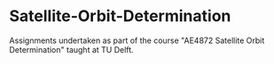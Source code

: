 # Satellite-Orbit-Determination
Assignments undertaken as part of the course "AE4872 Satellite Orbit Determination" taught at TU Delft. 
